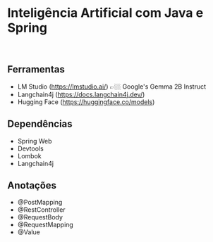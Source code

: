 # Inteligência Artificial com Java e Spring

<br>

## Ferramentas

- LM Studio (https://lmstudio.ai/) 👉🏼 Google's Gemma 2B Instruct
- Langchain4j (https://docs.langchain4j.dev/)
- Hugging Face (https://huggingface.co/models)

## Dependências

- Spring Web
- Devtools
- Lombok
- Langchain4j 

## Anotações

- @PostMapping
- @RestController
- @RequestBody
- @RequestMapping
- @Value


